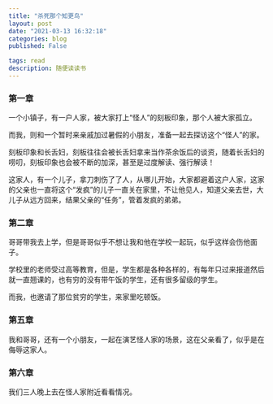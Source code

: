 ```yaml
---
title: "杀死那个知更鸟"
layout: post
date: "2021-03-13 16:32:18"
categories: blog
published: False

tags: read
description: 随便读读书
---
```



### 第一章

一个小镇子，有一户人家，被大家打上“怪人”的刻板印象，那个人被大家孤立。

而我，则和一个暂时来亲戚加过暑假的小朋友，准备一起去探访这个“怪人”的家。


刻板印象和长舌妇，刻板往往会被长舌妇拿来当作茶余饭后的谈资，随着长舌妇的唠叨，刻板印象也会被不断的加深，甚至是过度解读、强行解读！

这家人，有一个儿子，拿刀刺伤了了人，从哪儿开始，大家都避着这户人家，这家的父亲也一直将这个“发疯”的儿子一直关在家里，不让他见人，知道父亲去世，大儿子从远方回来，结果父亲的“任务”，管着发疯的弟弟。

### 第二章

哥哥带我去上学，但是哥哥似乎不想让我和他在学校一起玩，似乎这样会伤他面子。

学校里的老师受过高等教育，但是，学生都是各种各样的，有每年只过来报道然后就一直翘课的，也有穷的没有带午饭的学生，还有很多留级的学生。

而我，也邀请了那位贫穷的学生，来家里吃顿饭。

### 第五章

我和哥哥，还有一个小朋友，一起在演艺怪人家的场景，这在父亲看了，似乎是在侮辱这家人。

### 第六章

我们三人晚上去在怪人家附近看看情况。